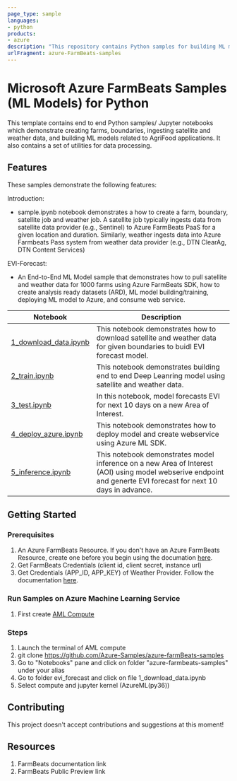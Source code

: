 ```yaml
---
page_type: sample
languages:
- python
products:
- azure
description: "This repository contains Python samples for building ML models using Azure FarmBeats python SDK."
urlFragment: azure-FarmBeats-samples
---
```


# Microsoft Azure FarmBeats Samples (ML Models) for Python 

This template contains end to end Python samples/ Jupyter notebooks which demonstrate creating farms, boundaries, ingesting satellite and weather data, and building ML models related to AgriFood applications. It also contains a set of utilities for data processing.

## Features

These samples demonstrate the following features:

Introduction:
* sample.ipynb notebook demonstrates a how to create a farm, boundary, satellite job and weather job. A satellite job typically ingests data from satellite data provider (e.g., Sentinel) to Azure FarmBeats PaaS for a given location and duration. Similarly, weather ingests data into Azure Farmbeats Pass system from weather data provider (e.g., DTN ClearAg, DTN Content Services)

EVI-Forecast:

* An End-to-End ML Model sample that demonstrates how to pull satellite and weather data for 1000 farms using Azure FarmBeats SDK, how to create analysis ready datasets (ARD), ML model building/training, deploying ML model to Azure, and consume web service.

| Notebook | Description |  
| --- | --- |
| [1_download_data.ipynb](evi_forecast/1_download_data.ipynb) | This notebook demonstrates how to download satellite and weather data for given boundaries to buidl EVI forecast model.
| [2_train.ipynb](evi_forecast/2_train.ipynb) | This notebook demonstrates building end to end Deep Leanring model using satellite and weather data.
| [3_test.ipynb](evi_forecast/3_test.ipynb) | In this notebook, model forecasts EVI for next 10 days on a new Area of Interest.
| [4_deploy_azure.ipynb](evi_forecast/4_deploy_azure.ipynb) | This notebook demonstrates how to deploy model and create webservice using Azure ML SDK.
| [5_inference.ipynb](evi_forecast/5_inference.ipynb) | This notebook demonstrates model inference on a new Area of Interest (AOI) using model webserive endpoint and generte EVI forecast for next 10 days in advance.

## Getting Started

### Prerequisites
1. An Azure FarmBeats Resource. If you don't have an Azure FarmBeats Resource, create one before you begin using the documation [here](https://portal.azure.com). 
2. Get FarmBeats Credentials (client id, client secret, instance url)
3. Get Credentials (APP_ID, APP_KEY) of Weather Provider. Follow the documentation [here](https://portal.azure.com). 


### Run Samples on Azure Machine Learning Service
1. First create [AML Compute](https://docs.microsoft.com/en-us/azure/machine-learning/how-to-create-attach-compute-studio) 

### Steps
1. Launch the terminal of AML compute
2. git clone https://github.com/Azure-Samples/azure-farmBeats-samples
3. Go to "Notebooks" pane and click on folder "azure-farmbeats-samples" under your alias
4. Go to folder evi_forecast and click on file 1_download_data.ipynb
5. Select compute and jupyter kernel (AzureML(py36))

## Contributing
This project doesn't accept contributions and suggestions at this moment!


## Resources
1. FarmBeats documentation link
2. FarmBeats Public Preview link